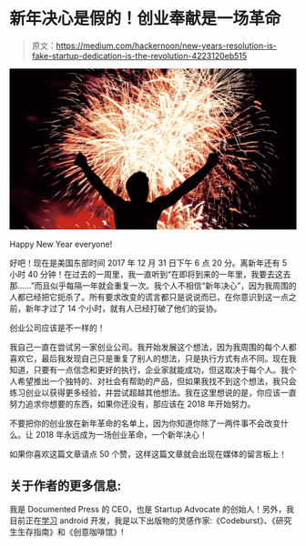 # 新年决心是假的！创业奉献是一场革命

> 原文：<https://medium.com/hackernoon/new-years-resolution-is-fake-startup-dedication-is-the-revolution-4223120eb515>

![](img/bfd2047101c5420fa9e6db35471f9a59.png)

Happy New Year everyone!

好吧！现在是美国东部时间 2017 年 12 月 31 日下午 6 点 20 分。离新年还有 5 小时 40 分钟！在过去的一周里，我一直听到“在即将到来的一年里，我要去这去那……”而且似乎每隔一年就会重复一次。我个人不相信“新年决心”，因为我周围的人都已经把它扼杀了。所有要求改变的谎言都只是说说而已，在你意识到这一点之前，新年才过了 14 个小时，就有人已经打破了他们的妥协。

创业公司应该是不一样的！

我自己一直在尝试另一家创业公司。我开始发展这个想法，因为我周围的每个人都喜欢它，最后我发现自己只是重复了别人的想法，只是执行方式有点不同。现在我知道，只要有一点信念和更好的执行，企业家就能成功，但这取决于每个人。我个人希望推出一个独特的、对社会有帮助的产品，但如果我找不到这个想法，我只会练习创业以获得更多经验，并尝试超越其他想法。我在这里想说的是，你应该一直努力追求你想要的东西，如果你还没有，那应该在 2018 年开始努力。

不要把你的创业放在新年革命的名单上，因为你知道你除了一两件事不会改变什么。让 2018 年永远成为一场创业革命，一个新年决心！

如果你喜欢这篇文章请点 50 个赞，这样这篇文章就会出现在媒体的留言板上！

## 关于作者的更多信息:

我是 Documented Press 的 CEO，也是 Startup Advocate 的创始人！另外，我目前正在[学习](https://hackernoon.com/tagged/learning) android 开发，我是以下出版物的灵感作家:《Codeburst》、《研究生生存指南》和《创意咖啡馆》!